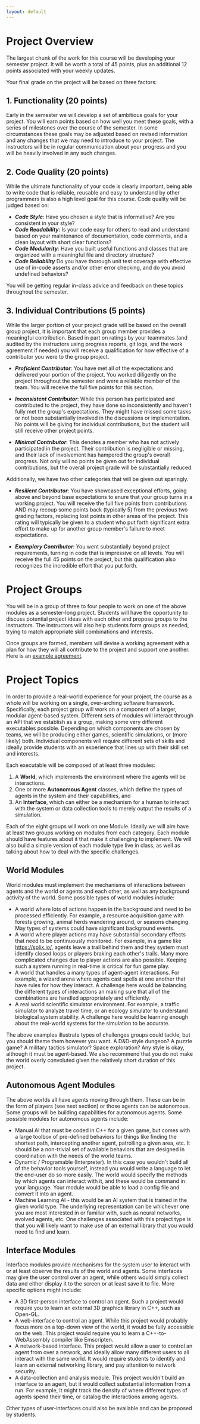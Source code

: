 ```yaml
---
layout: default
---
```


# Project Overview

The largest chunk of the work for this course will be developing your semester project.  It will be worth a total of 45 points, plus an additional 12 points associated with your weekly updates.

Your final grade on the project will be based on three factors:

## 1. Functionality (20 points)

Early in the semester we will develop a set of ambitious goals for your project.  You will earn points based on how well you meet these goals, with a series of milestones over the course of the semester. In some circumstances these goals may be adjusted based on revised information and any changes that we may need to introduce to your project.  The instructors will be in regular communication about your progress and you will be heavily involved in any such changes.

## 2. Code Quality (20 points)

While the ultimate functionality of your code is clearly important, being able to write code that is reliable, reusable and easy to understand by other programmers is also a high level goal for this course.  Code quality will be judged based on:
+ **_Code Style_**: Have you chosen a style that is informative?  Are you consistent in your style?
+ **_Code Readability_**: Is your code easy for others to read and understand based on your maintenance of documentation, code comments, and a clean layout with short clear functions?
+ **_Code Modularity_**: Have you built useful functions and classes that are organized with a meaningful file and directory structure? 
+ **_Code Reliability_** Do you have thorough unit test coverage with effective use of in-code asserts and/or other error checking, and do you avoid undefined behaviors?

You will be getting regular in-class advice and feedback on these topics throughout the semester.


## 3. Individual Contributions (5 points)

While the larger portion of your project grade will be based on the overall group project, it is important that each group member provides a meaningful contribution.  Based in part on ratings by your teammates (and audited by the instructors using progress reports, git logs, and the work agreement if needed) you will receive a qualification for how effective of a contributor you were to the group project.

+ **_Proficient Contributor_**: You have met all of the expectations and delivered your portion of the project.  You worked diligently on the project throughout the semester and were a reliable member of the team.  You will receive the full five points for this section.

+ **_Inconsistent Contributor_**: While this person has participated and contributed to the project, they have done so inconsistently and haven't fully met the group's expectations. They might have missed some tasks or not been substantially involved in the discussions or implementation.  No points will be giving for individual contributions, but the student will still receive other project points.

+ **_Minimal Contributor_**: This denotes a member who has not actively participated in the project. Their contribution is negligible or missing, and their lack of involvement has hampered the group's overall progress.  Not only will no points be given out for individual contributions, but the overall project grade will be substantially reduced.

Additionally, we have two other categories that will be given out sparingly.

+ **_Resilient Contributor_**: You have showcased exceptional efforts, going above and beyond base expectations to enure that your group turns in a working project. You will receive the full five points from contributions AND may recoup some points back (typically 5) from the previous two grading factors, replacing lost points in other areas of the project.  This rating will typically be given to a student who put forth significant extra effort to make up for another group member's failure to meet expectations.

+ **_Exemplary Contributor_**: You went substantially beyond project requirements, turning in code that is impressive on all levels.  You will receive the full 45 points on the project, but this qualification also recognizes the incredible effort that you put forth.


# Project Groups

You will be in a group of three to four people to work on one of the above modules as a semester-long project.  Students will have the opportunity to discuss potential project ideas with each other and propose groups to the instructors.  The instructors will also help students form groups as needed, trying to match appropriate skill combinations and interests.

Once groups are formed, members will devise a working agreement with a plan for how they will all contribute to the project and support one another.  Here is an [example agreement](example_agreement.html).


# Project Topics

In order to provide a real-world experience for your project, the course as a whole will be working on a single, over-arching software framework.  Specifically, each project group will work on a component of a larger, modular agent-based system.  Different sets of modules will interact through an API that we establish as a group, making some very different executables possible.  Depending on which components are chosen by teams, we will be producing either games, scientific simulations, or (more likely) both.  Individual components will require different sets of skills and ideally provide students with an experience that lines up with their skill set and interests.

Each executable will be composed of at least three modules:
1. A **World**, which implements the environment where the agents will be interactions.
2. One or more **Autonomous Agent** classes, which define the types of agents in the system and their capabilities, and
3. An **Interface**, which can either be a mechanism for a human to interact with the system or data collection tools to merely output the results of a simulation.

Each of the eight groups will work on one Module.  Ideally we will aim have at least two groups working on modules from each category.  Each module should have features about it that make it challenging to implement.  We will also build a simple version of each module type live in class, as well as talking about how to deal with the specific challenges.

## World Modules

World modules must implement the mechanisms of interactions between agents and the world or agents and each other, as well as any background activity of the world.  Some possible types of world modules include:

+ A world where lots of actions happen in the background and need to be processed efficiently.  For example, a resource acquisition game with forests growing, animal herds wandering around, or seasons changing.  May types of systems could have significant background events.
+ A world where player actions may have substantial secondary effects that need to be continuously monitored.  For example, in a game like https://splix.io/, agents leave a trail behind them and they system must identify closed loops or players braking each other's trails.  Many more complicated changes due to player actions are also possible.  Keeping such a system running in real-time is critical for fun game play.
+ A world that handles a many types of agent-agent interactions. For example, a wizard arena where agents cast spells at one another that have rules for how they interact. A challenge here would be balancing the different types of interactions an making sure that all of the combinations are handled appropriately and efficiently.
+ A real world scientific simulator environment.  For example, a traffic simulator to analyze travel time, or an ecology simulator to understand biological system stability.  A challenge here would be learning enough about the real-world systems for the simulation to be accurate.

The above examples illustrate types of challenges groups could tackle, but you should theme them however you want.  A D\&D-style dungeon?  A puzzle game?  A military tactics simulator? Space exploration? Any style is okay, although it must be agent-based.  We also recommend that you do not make the world overly convoluted given the relatively short duration of this project.

## Autonomous Agent Modules

The above worlds all have agents moving through them.  These can be in the form of players (see next section) or those agents can be autonomous.  Some groups will be building capabilities for autonomous agents.  Some possible modules for autonomous agents include:

+ Manual AI that must be coded in C++ for a given game, but comes with a large toolbox of pre-defined behaviors for things like finding the shortest path, intercepting another agent, patrolling a given area, etc.  It should be a non-trivial set of available behaviors that are designed in coordination with the needs of the world teams.
+ Dynamic / Programable (Interpreter).  In this case you wouldn't build all of the behavior tools yourself, instead you would write a language to let the end-user do so more easily.  The world would specify the methods by which agents can interact with it, and these would be command in your language.  Your module would be able to load a config file and convert it into an agent.
+ Machine Learning AI - this would be an AI system that is trained in the given world type.  The underlying representation can be whichever one you are most interested in or familiar with, such as neural networks, evolved agents, etc.  One challenges associated with this project type is that you will likely want to make use of an external library that you would need to find and learn.

## Interface Modules

Interface modules provide mechanisms for the system user to interact with or at least observe the results of the world and agents.  Some interfaces may give the user control over an agent, while others would simply collect data and either display it to the screen or at least save it to file.  More specific options might include:

+ A 3D first-person interface to control an agent.  Such a project would require you to learn an external 3D graphics library in C++, such as Open-GL.
+ A web-interface to control an agent.  While this project would probably focus more on a top-down view of the world, it would be fully accessible on the web.  This project would require you to learn a C++-to-WebAssembly compiler like Emscripten.
+ A network-based interface.  This project would allow a user to control an agent from over a network, and ideally allow many different users to all interact with the same world.  It would require students to identify and learn an external networking library, and pay attention to network security.
+ A data-collection and analysis module.  This project wouldn't build an interface to an agent, but it would collect substantial information from a run.  For example, it might track the density of where different types of agents spend their time, or catalog the interactions among agents.

Other types of user-interfaces could also be available and can be proposed by students.
